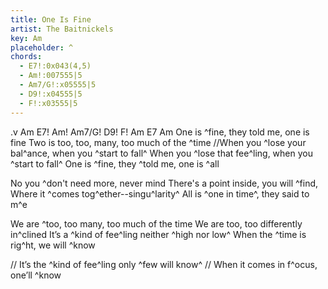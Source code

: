 ```yaml
---
title: One Is Fine
artist: The Baitnickels
key: Am
placeholder: ^
chords:
  - E7!:0x043(4,5)
  - Am!:007555|5
  - Am7/G!:x05555|5
  - D9!:x04555|5
  - F!:x03555|5
---
```

.v Am E7! Am! Am7/G! D9! F! Am E7 Am
One is ^fine, they told me, one is fine
Two is too, too, many, too much of the ^time
//When you ^lose your bal^ance, when you ^start to fall^
When you ^lose that fee^ling, when you ^start to fall^
One is ^fine, they ^told me, one is ^all

No you ^don't need more, never mind
There's a point inside, you will ^find,
Where it ^comes tog^ether--singu^larity^
All is ^one in time^, they said to m^e

We are ^too, too many, too much of the time
We are too, too differently in^clined
It’s a ^kind of fee^ling neither ^high nor low^
When the ^time is rig^ht, we will ^know

// It’s the ^kind of fee^ling only ^few will know^
// When it comes in f^ocus, one’ll ^know